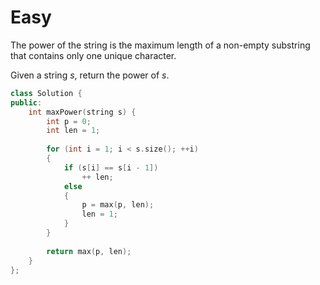# Easy

The power of the string is the maximum length of a non-empty substring that contains only one unique character.

Given a string $s$, return the power of $s$.

```cpp
class Solution {
public:
    int maxPower(string s) {
        int p = 0;
        int len = 1;
        
        for (int i = 1; i < s.size(); ++i)
        {
            if (s[i] == s[i - 1])
                ++ len;
            else
            {
                p = max(p, len);
                len = 1;
            }
        }
        
        return max(p, len);
    }
};
```
